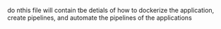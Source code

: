 do nthis file will contain tbe detials of how to
dockerize the application, create pipelines, and automate the pipelines of the applications 
